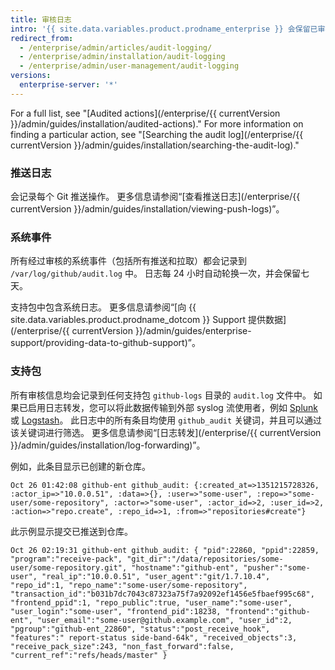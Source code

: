 ```yaml
---
title: 审核日志
intro: '{{ site.data.variables.product.prodname_enterprise }} 会保留已审核的用户、组织、仓库和系统事件的日志。 日志可用于调试以及内部和外部合规。'
redirect_from:
  - /enterprise/admin/articles/audit-logging/
  - /enterprise/admin/installation/audit-logging
  - /enterprise/admin/user-management/audit-logging
versions:
  enterprise-server: '*'
---
```


For a full list, see "[Audited actions](/enterprise/{{ currentVersion }}/admin/guides/installation/audited-actions)." For more information on finding a particular action, see "[Searching the audit log](/enterprise/{{ currentVersion }}/admin/guides/installation/searching-the-audit-log)."

### 推送日志

会记录每个 Git 推送操作。 更多信息请参阅“[查看推送日志](/enterprise/{{ currentVersion }}/admin/guides/installation/viewing-push-logs)”。

### 系统事件

所有经过审核的系统事件（包括所有推送和拉取）都会记录到 `/var/log/github/audit.log` 中。 日志每 24 小时自动轮换一次，并会保留七天。

支持包中包含系统日志。 更多信息请参阅“[向 {{ site.data.variables.product.prodname_dotcom }} Support 提供数据](/enterprise/{{ currentVersion }}/admin/guides/enterprise-support/providing-data-to-github-support)”。

### 支持包

所有审核信息均会记录到任何支持包 `github-logs` 目录的 `audit.log` 文件中。 如果已启用日志转发，您可以将此数据传输到外部 syslog 流使用者，例如 [Splunk](http://www.splunk.com/) 或 [Logstash](http://logstash.net/)。 此日志中的所有条目均使用 `github_audit` 关键词，并且可以通过该关键词进行筛选。 更多信息请参阅“[日志转发](/enterprise/{{ currentVersion }}/admin/guides/installation/log-forwarding)”。

例如，此条目显示已创建的新仓库。

```
Oct 26 01:42:08 github-ent github_audit: {:created_at=>1351215728326, :actor_ip=>"10.0.0.51", :data=>{}, :user=>"some-user", :repo=>"some-user/some-repository", :actor=>"some-user", :actor_id=>2, :user_id=>2, :action=>"repo.create", :repo_id=>1, :from=>"repositories#create"}
```

此示例显示提交已推送到仓库。

```
Oct 26 02:19:31 github-ent github_audit: { "pid":22860, "ppid":22859, "program":"receive-pack", "git_dir":"/data/repositories/some-user/some-repository.git", "hostname":"github-ent", "pusher":"some-user", "real_ip":"10.0.0.51", "user_agent":"git/1.7.10.4", "repo_id":1, "repo_name":"some-user/some-repository", "transaction_id":"b031b7dc7043c87323a75f7a92092ef1456e5fbaef995c68", "frontend_ppid":1, "repo_public":true, "user_name":"some-user", "user_login":"some-user", "frontend_pid":18238, "frontend":"github-ent", "user_email":"some-user@github.example.com", "user_id":2, "pgroup":"github-ent_22860", "status":"post_receive_hook", "features":" report-status side-band-64k", "received_objects":3, "receive_pack_size":243, "non_fast_forward":false, "current_ref":"refs/heads/master" }
```
